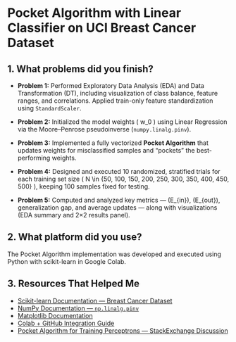 # Pocket Algorithm with Linear Classifier on UCI Breast Cancer Dataset

## 1. What problems did you finish?
- **Problem 1:**
Performed Exploratory Data Analysis (EDA) and Data Transformation (DT), including visualization of class balance, feature ranges, and correlations. Applied train-only feature standardization using `StandardScaler`.
  
- **Problem 2:**
Initialized the model weights \( w_0 \) using Linear Regression via the Moore–Penrose pseudoinverse (`numpy.linalg.pinv`).
  
- **Problem 3:**
Implemented a fully vectorized **Pocket Algorithm** that updates weights for misclassified samples and “pockets” the best-performing weights.
  
- **Problem 4:**
Designed and executed 10 randomized, stratified trials for each training set size \( N \in \{50, 100, 150, 200, 250, 300, 350, 400, 450, 500\} \), keeping 100 samples fixed for testing.
  
- **Problem 5:** Computed and analyzed key metrics — \(E_{in}\), \(E_{out}\), generalization gap, and average updates — along with visualizations (EDA summary and 2×2 results panel).


## 2. What platform did you use?
The Pocket Algorithm implementation was developed and executed using Python with scikit-learn in Google Colab.



## 3. Resources That Helped Me

- [Scikit-learn Documentation — Breast Cancer Dataset](https://scikit-learn.org/stable/datasets/toy_dataset.html#breast-cancer-dataset)  
- [NumPy Documentation — `np.linalg.pinv`](https://numpy.org/doc/stable/reference/generated/numpy.linalg.pinv.html)  
- [Matplotlib Documentation](https://matplotlib.org/stable/api/_as_gen/matplotlib.pyplot.html)  
- [Colab + GitHub Integration Guide](https://colab.research.google.com/github)  
- [Pocket Algorithm for Training Perceptrons — StackExchange Discussion](https://stats.stackexchange.com/questions/51200/pocket-algorithm-for-training-perceptrons) 

